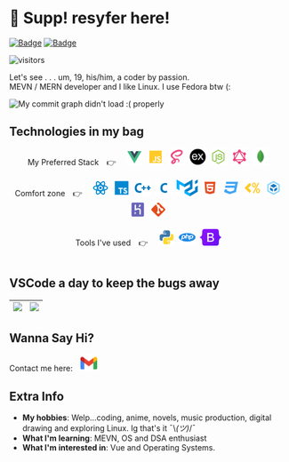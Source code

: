 # 👋 Supp! resyfer here!</i>
[![Badge](https://cp-logo.vercel.app/codechef/resyfer?logo=true)](https://www.codechef.com/users/resyfer) [![Badge](https://cp-logo.vercel.app/codeforces/resyfer?logo=true)](https://cp-logo.vercel.app/codeforces/resyfer)

![visitors](https://visitor-badge.glitch.me/badge?page_id=resyfer.resyfer) 

Let's see . . . um, 19, his/him, a coder by passion.<br/>
MEVN / MERN developer and I like Linux. I use Fedora btw (:
<br>

<img src="https://activity-graph.herokuapp.com/graph?username=resyfer&theme=react-dark&line=4722df&color=efefef&bg_color=2A2D32&custom_title=Me%20Doing%20What%20I%20Do&hide_border=true" alt="My commit graph didn't load :( properly"/>

## Technologies in my bag

<div align="center" width=100%>
My Preferred Stack&emsp;👉&emsp;
<img title="Vue" height="30" src="./img/vue.svg">&nbsp;
<img title="JavaScript (JS)" height="30" src="./img/javascript.svg">&nbsp;
<img title="Syntactically Awesome Style Sheets (Sass)" height="30" src="./img/sass.svg">&nbsp;
<img title="Express" height="30" src="./img/express.svg">&nbsp;
<img title="NodeJS" height="30" src="./img/nodejs.svg">&nbsp;
<img title="GraphQL & Apollo Client/Server" height="30" src="./img/graphql.svg">&nbsp;
<img title="MongoDB" height="30" src="./img/mongodb.svg">&nbsp;
</div>
<br/>
<div align="center" width=100%>
Comfort zone&emsp;👉&emsp;
<img title="React" height="30" src="./img/reactjs.svg">&nbsp;
<img title="TypeScript (TS)" height="30" src="./img/typescript.svg">&nbsp;
<img title="C++ 17" height="30" src="./img/cpp.svg">&nbsp;
<img title="C (11)" height="30" src="./img/c.svg">&nbsp;
<img title="Material UI" height="30" src="./img/materialui.svg">&nbsp;
<img title="HTML 5" height="30" src="./img/html.svg">&nbsp;
<img title="CSS 3" height="30" src="./img/css.svg">&nbsp;
<img title="EJS" height="30" src="./img/ejs.svg">&nbsp;
<img title="Webpack" height="30" src="./img/webpack.svg">&nbsp;
<img title="Heroku" height="30" src="./img/heroku.svg">&nbsp;
<img title="Git" height="30" src="./img/git.svg">&nbsp;
</div>
<br/>
<div align="center" width=100%>
Tools I've used&emsp;👉&emsp;
<img title="Python" height="30" src="./img/python.svg">&nbsp;
<img title="PHP" height="30" src="./img/php.svg">&nbsp;
<img title="Bootstrap 5" height="30" src="./img/bootstrap5.svg">&nbsp;
</div>
</div>
<br>

## VSCode a day to keep the bugs away

<div align="center" width=100%>
  
  | <img height="150" src="https://github-readme-stats.vercel.app/api/top-langs/?username=resyfer&theme=synthwave&layout=compact"> | <img height="150" src="https://github-readme-stats.vercel.app/api?username=resyfer&count_private=t&hide=stars&theme=synthwave"> |
  |---|---|

</div>

## Wanna Say Hi?
Contact me here:&emsp;<a title="Gmail" href="https://mail.google.com/mail/u/0/?view=cm&fs=1&to=resyfer.dev@gmail.com&tf=1"><img height="30" src="./img/gmail.svg"></a>

## Extra Info

- <strong>My hobbies</strong>: Welp...coding, anime, novels, music production, digital drawing and exploring Linux. Ig that's it ¯\\_(ツ)_/¯
- <strong>What I'm learning</strong>: MEVN, OS and DSA enthusiast
- <strong>What I'm interested in</strong>: Vue and Operating Systems.
